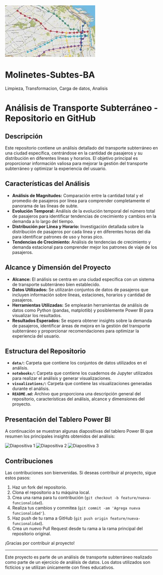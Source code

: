 ![Diapositiva 1](/img/mapasubte.jpg)

# Molinetes-Subtes-BA
Limpieza, Transformacion, Carga de datos, Analisis

# Análisis de Transporte Subterráneo - Repositorio en GitHub

## Descripción

Este repositorio contiene un análisis detallado del transporte subterráneo en una ciudad específica, centrándose en la cantidad de pasajeros y su distribución en diferentes líneas y horarios. El objetivo principal es proporcionar información valiosa para mejorar la gestión del transporte subterráneo y optimizar la experiencia del usuario.

## Características del Análisis

- **Análisis de Magnitudes:** Comparación entre la cantidad total y el promedio de pasajeros por línea para comprender completamente el panorama de las líneas de subte.
- **Evolución Temporal:** Análisis de la evolución temporal del número total de pasajeros para identificar tendencias de crecimiento y cambios en la demanda a lo largo del tiempo.
- **Distribución por Línea y Horario:** Investigación detallada sobre la distribución de pasajeros por cada línea y en diferentes horas del día para identificar patrones de uso y horas pico.
- **Tendencias de Crecimiento:** Análisis de tendencias de crecimiento y demanda estacional para comprender mejor los patrones de viaje de los pasajeros.

## Alcance y Dimensión del Proyecto

- **Alcance:** El análisis se centra en una ciudad específica con un sistema de transporte subterráneo bien establecido.
- **Datos Utilizados:** Se utilizarán conjuntos de datos de pasajeros que incluyen información sobre líneas, estaciones, horarios y cantidad de pasajeros.
- **Herramientas Utilizadas:** Se emplearán herramientas de análisis de datos como Python (pandas, matplotlib) y posiblemente Power BI para visualizar los resultados.
- **Resultados Esperados:** Se espera obtener insights sobre la demanda de pasajeros, identificar áreas de mejora en la gestión del transporte subterráneo y proporcionar recomendaciones para optimizar la experiencia del usuario.

## Estructura del Repositorio

- **`data/`:** Carpeta que contiene los conjuntos de datos utilizados en el análisis.
- **`notebooks/`:** Carpeta que contiene los cuadernos de Jupyter utilizados para realizar el análisis y generar visualizaciones.
- **`visualizations/`:** Carpeta que contiene las visualizaciones generadas durante el análisis.
- **`README.md`:** Archivo que proporciona una descripción general del repositorio, características del análisis, alcance y dimensiones del proyecto.

## Presentación del Tablero Power BI

A continuación se muestran algunas diapositivas del tablero Power BI que resumen los principales insights obtenidos del análisis:

![Diapositiva 1](/img/diapositiva1.png)
![Diapositiva 2](/img/diapositiva2.png)
![Diapositiva 3](/img/diapositiva3.png)

## Contribuciones

Las contribuciones son bienvenidas. Si deseas contribuir al proyecto, sigue estos pasos:

1. Haz un fork del repositorio.
2. Clona el repositorio a tu máquina local.
3. Crea una rama para tu contribución (`git checkout -b feature/nueva-funcionalidad`).
4. Realiza tus cambios y commitea (`git commit -am 'Agrega nueva funcionalidad'`).
5. Haz push de tu rama a GitHub (`git push origin feature/nueva-funcionalidad`).
6. Crea un nuevo Pull Request desde tu rama a la rama principal del repositorio original.

¡Gracias por contribuir al proyecto!

---
Este proyecto es parte de un análisis de transporte subterráneo realizado como parte de un ejercicio de análisis de datos. Los datos utilizados son ficticios y se utilizan únicamente con fines educativos.
